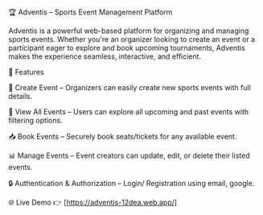 🏆 Adventis – Sports Event Management Platform


Adventis is a powerful web-based platform for organizing and managing sports events. Whether you're an organizer looking to create an event or a participant eager to explore and book upcoming tournaments, Adventis makes the experience seamless, interactive, and efficient.

🚀 Features

🔧 Create Event – Organizers can easily create new sports events with full details.

📅 View All Events – Users can explore all upcoming and past events with filtering options.

📥 Book Events – Securely book seats/tickets for any available event.

📊 Manage Events – Event creators can update, edit, or delete their listed events.

🔒 Authentication & Authorization – Login/ Registration using email, google.

🌐 Live Demo
👉 [https://adventis-12dea.web.app/]
